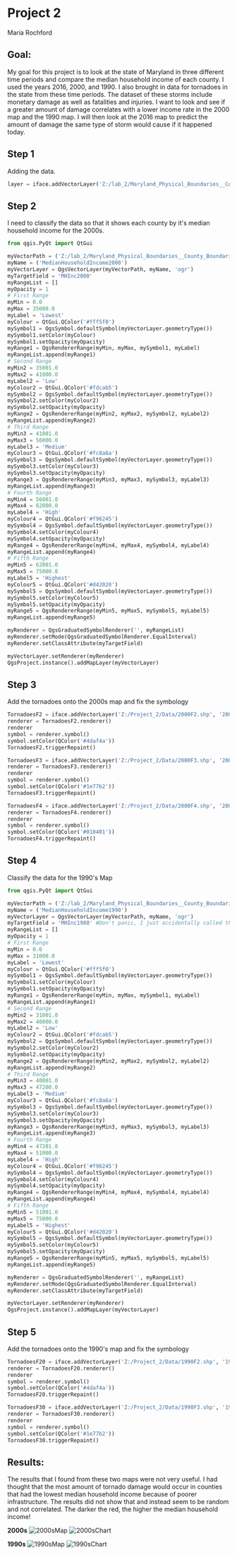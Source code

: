 # Project 2
Maria Rochford

## Goal:
My goal for this project is to look at the state of Maryland in three different time periods and compare the median household income of each county. I used the years 2016, 2000, and 1990. I also brought in data for tornadoes in the state from these time periods. The dataset of these storms include monetary damage as well as fatalities and injuries. I want to look and see if a greater amount of damage correlates with a lower income rate in the 2000 map and the 1990 map. I will then look at the 2016 map to predict the amount of damage the same type of storm would cause if it happened today.

## Step 1
Adding the data.
```python
layer = iface.addVectorLayer('Z:/lab_2/Maryland_Physical_Boundaries__County_Boundaries_Detailed(1)/Maryland_Physical_Boundaries__County_Boundaries_Detailed.shp', 'Median Household Income', 'ogr')
```
## Step 2
I need to classify the data so that it shows each county by it's median household income for the 2000s.
```python
from qgis.PyQt import QtGui

myVectorPath = ('Z:/lab_2/Maryland_Physical_Boundaries__County_Boundaries_Detailed(1)/Maryland_Physical_Boundaries__County_Boundaries_Detailed.shp')
myName = ('MedianHouseholdIncome2000')
myVectorLayer = QgsVectorLayer(myVectorPath, myName, 'ogr')
myTargetField = 'MHInc2000'
myRangeList = []
myOpacity = 1
# First Range
myMin = 0.0
myMax = 35000.0
myLabel = 'Lowest'
myColour = QtGui.QColor('#fff5f0')
mySymbol1 = QgsSymbol.defaultSymbol(myVectorLayer.geometryType())
mySymbol1.setColor(myColour)
mySymbol1.setOpacity(myOpacity)
myRange1 = QgsRendererRange(myMin, myMax, mySymbol1, myLabel)
myRangeList.append(myRange1)
# Second Range
myMin2 = 35001.0
myMax2 = 41000.0
myLabel2 = 'Low'
myColour2 = QtGui.QColor('#fdcab5')
mySymbol2 = QgsSymbol.defaultSymbol(myVectorLayer.geometryType())
mySymbol2.setColor(myColour2)
mySymbol2.setOpacity(myOpacity)
myRange2 = QgsRendererRange(myMin2, myMax2, mySymbol2, myLabel2)
myRangeList.append(myRange2)
# Third Range
myMin3 = 41001.0
myMax3 = 56000.0
myLabel3 = 'Medium'
myColour3 = QtGui.QColor('#fc8a6a')
mySymbol3 = QgsSymbol.defaultSymbol(myVectorLayer.geometryType())
mySymbol3.setColor(myColour3)
mySymbol3.setOpacity(myOpacity)
myRange3 = QgsRendererRange(myMin3, myMax3, mySymbol3, myLabel3)
myRangeList.append(myRange3)
# Fourth Range
myMin4 = 56001.0
myMax4 = 62000.0
myLabel4 = 'High'
myColour4 = QtGui.QColor('#f96245')
mySymbol4 = QgsSymbol.defaultSymbol(myVectorLayer.geometryType())
mySymbol4.setColor(myColour4)
mySymbol4.setOpacity(myOpacity)
myRange4 = QgsRendererRange(myMin4, myMax4, mySymbol4, myLabel4)
myRangeList.append(myRange4)
# Fifth Range
myMin5 = 62001.0
myMax5 = 75000.0
myLabel5 = 'Highest'
myColour5 = QtGui.QColor('#d42020')
mySymbol5 = QgsSymbol.defaultSymbol(myVectorLayer.geometryType())
mySymbol5.setColor(myColour5)
mySymbol5.setOpacity(myOpacity)
myRange5 = QgsRendererRange(myMin5, myMax5, mySymbol5, myLabel5)
myRangeList.append(myRange5)

myRenderer = QgsGraduatedSymbolRenderer('', myRangeList)
myRenderer.setMode(QgsGraduatedSymbolRenderer.EqualInterval)
myRenderer.setClassAttribute(myTargetField)

myVectorLayer.setRenderer(myRenderer)
QgsProject.instance().addMapLayer(myVectorLayer)
```
## Step 3
Add the tornadoes onto the 2000s map and fix the symbology
```python
TornadoesF2 = iface.addVectorLayer('Z:/Project_2/Data/2000F2.shp', '2000s F2 Tornadoes', 'ogr')
renderer = TornadoesF2.renderer()
renderer
symbol = renderer.symbol()
symbol.setColor(QColor('#4daf4a'))
TornadoesF2.triggerRepaint()

TornadoesF3 = iface.addVectorLayer('Z:/Project_2/Data/2000F3.shp', '2000s F3 Tornadoes', 'ogr')
renderer = TornadoesF3.renderer()
renderer
symbol = renderer.symbol()
symbol.setColor(QColor('#1e77b2'))
TornadoesF3.triggerRepaint()

TornadoesF4 = iface.addVectorLayer('Z:/Project_2/Data/2000F4.shp', '2000s F4 Tornadoes', 'ogr')
renderer = TornadoesF4.renderer()
renderer
symbol = renderer.symbol()
symbol.setColor(QColor('#010401'))
TornadoesF4.triggerRepaint()
```
## Step 4
Classify the data for the 1990's Map
```python
from qgis.PyQt import QtGui

myVectorPath = ('Z:/lab_2/Maryland_Physical_Boundaries__County_Boundaries_Detailed(1)/Maryland_Physical_Boundaries__County_Boundaries_Detailed.shp')
myName = ('MedianHouseholdIncome1990')
myVectorLayer = QgsVectorLayer(myVectorPath, myName, 'ogr')
myTargetField = 'MHInc1980' #Don't panic, I just accidentally called the field the wrong year. It's still 1990 NOT 1980
myRangeList = []
myOpacity = 1
# First Range
myMin = 0.0
myMax = 31000.0
myLabel = 'Lowest'
myColour = QtGui.QColor('#fff5f0')
mySymbol1 = QgsSymbol.defaultSymbol(myVectorLayer.geometryType())
mySymbol1.setColor(myColour)
mySymbol1.setOpacity(myOpacity)
myRange1 = QgsRendererRange(myMin, myMax, mySymbol1, myLabel)
myRangeList.append(myRange1)
# Second Range
myMin2 = 31001.0
myMax2 = 40000.0
myLabel2 = 'Low'
myColour2 = QtGui.QColor('#fdcab5')
mySymbol2 = QgsSymbol.defaultSymbol(myVectorLayer.geometryType())
mySymbol2.setColor(myColour2)
mySymbol2.setOpacity(myOpacity)
myRange2 = QgsRendererRange(myMin2, myMax2, mySymbol2, myLabel2)
myRangeList.append(myRange2)
# Third Range
myMin3 = 40001.0
myMax3 = 47200.0
myLabel3 = 'Medium'
myColour3 = QtGui.QColor('#fc8a6a')
mySymbol3 = QgsSymbol.defaultSymbol(myVectorLayer.geometryType())
mySymbol3.setColor(myColour3)
mySymbol3.setOpacity(myOpacity)
myRange3 = QgsRendererRange(myMin3, myMax3, mySymbol3, myLabel3)
myRangeList.append(myRange3)
# Fourth Range
myMin4 = 47201.0
myMax4 = 51000.0
myLabel4 = 'High'
myColour4 = QtGui.QColor('#f96245')
mySymbol4 = QgsSymbol.defaultSymbol(myVectorLayer.geometryType())
mySymbol4.setColor(myColour4)
mySymbol4.setOpacity(myOpacity)
myRange4 = QgsRendererRange(myMin4, myMax4, mySymbol4, myLabel4)
myRangeList.append(myRange4)
# Fifth Range
myMin5 = 51001.0
myMax5 = 75000.0
myLabel5 = 'Highest'
myColour5 = QtGui.QColor('#d42020')
mySymbol5 = QgsSymbol.defaultSymbol(myVectorLayer.geometryType())
mySymbol5.setColor(myColour5)
mySymbol5.setOpacity(myOpacity)
myRange5 = QgsRendererRange(myMin5, myMax5, mySymbol5, myLabel5)
myRangeList.append(myRange5)

myRenderer = QgsGraduatedSymbolRenderer('', myRangeList)
myRenderer.setMode(QgsGraduatedSymbolRenderer.EqualInterval)
myRenderer.setClassAttribute(myTargetField)

myVectorLayer.setRenderer(myRenderer)
QgsProject.instance().addMapLayer(myVectorLayer)
```
## Step 5
Add the tornadoes onto the 1990's map and fix the symbology
```python
TornadoesF20 = iface.addVectorLayer('Z:/Project_2/Data/1990F2.shp', '1990s F2 Tornadoes', 'ogr')
renderer = TornadoesF20.renderer()
renderer
symbol = renderer.symbol()
symbol.setColor(QColor('#4daf4a'))
TornadoesF20.triggerRepaint()

TornadoesF30 = iface.addVectorLayer('Z:/Project_2/Data/1990F3.shp', '1990s F3 Tornadoes', 'ogr')
renderer = TornadoesF30.renderer()
renderer
symbol = renderer.symbol()
symbol.setColor(QColor('#1e77b2'))
TornadoesF30.triggerRepaint()
```
## Results:

The results that I found from these two maps were not very useful. I had thought that the most amount of tornado damage would occur in counties that had the lowest median household income because of poorer infrastructure. The results did not show that and instead seem to be random and not correlated. The darker the red, the higher the median household income!

**2000s**
![2000sMap](2000sMap.PNG)
![2000sChart](2000sChart.PNG)

**1990s**
![1990sMap](1990sMap.PNG)
![1990sChart](1990sChart.PNG)
